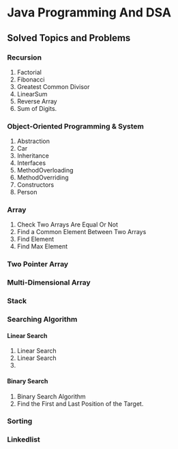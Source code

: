 # Java Programming And DSA

## Solved Topics and Problems

### Recursion

1. Factorial
2. Fibonacci
3. Greatest Common Divisor
4. LinearSum
5. Reverse Array
6. Sum of Digits.

### Object-Oriented Programming & System
1. Abstraction
2. Car
3. Inheritance
4. Interfaces
5. MethodOverloading
6. MethodOverriding
7. Constructors
8. Person

### Array

1. Check Two Arrays Are Equal Or Not
2. Find a Common Element Between Two Arrays
3. Find Element
4. Find Max Element

### Two Pointer Array

### Multi-Dimensional Array

### Stack

### Searching Algorithm
  #### Linear Search
  1. Linear Search
  2. Linear Search
  3. 


  #### Binary Search
  1. Binary Search Algorithm
  2. Find the First and Last Position of the Target.

### Sorting 

### Linkedlist

